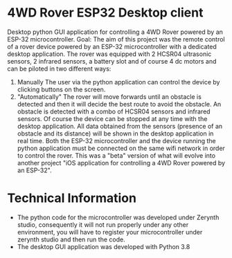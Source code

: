 # 4WD Rover ESP32 Desktop client 
 Desktop python GUI application for controlling a 4WD Rover powered by an ESP-32  microcontroller.
 Goal: The aim of this project was the remote control of a rover device powered by an ESP-32 microcontroller with a dedicated desktop application.
 The rover was equipped with 2 HCSR04 ultrasonic sensors, 2 infrared sensors, a battery slot and of course 4 dc motors and can be piloted in two different ways: 
 1) Manually
 The user via the python application can control the device by clicking buttons on the screen.
 2) "Automatically"
 The rover will move forwards until an obstacle is detected and then it will decide the best route to avoid the obstacle. An obstacle is detected with a combo of HCSR04 sensors and    infrared sensors.
 Of course the device can be stopped at any time with the desktop application. 
 All data obtained from the sensors (presence of an obstacle and its distance) will be shown in the desktop application in real time.
 Both the ESP-32 microcontroller and the device running the python application must be connected on the same wifi network in order to control the rover.
 This was a "beta" version of what will evolve into another project "iOS application for controlling a 4WD Rover powered by an ESP-32".
 
# Technical Information
- The python code for the microcontroller was developed under Zerynth studio, consequently it will not run properly under any other environment, you will have to register your microcontroller under zerynth studio and then run the code.
- The desktop GUI application was developed with Python 3.8
